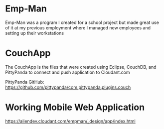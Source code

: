 Emp-Man
=======

Emp-Man was a program I created for a school project but made great use of it at my previous employment where I managed new employees and setting up their workstations


CouchApp
=======
The CouchApp is the files that were created using Eclipse, CouchDB, and PittyPanda to connect and push application to Cloudant.com

PittyPanda GitHub: https://github.com/pittypanda/com.pittypanda.plugins.couch


Working Mobile Web Application
=======
https://aliendev.cloudant.com/empman/_design/app/index.html





